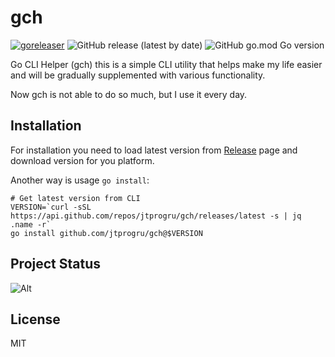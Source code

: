 # gch

[![goreleaser](https://github.com/jtprogru/gch/actions/workflows/goreleaser.yaml/badge.svg)](https://github.com/jtprogru/gch/actions/workflows/goreleaser.yaml)
![GitHub release (latest by date)](https://img.shields.io/github/v/release/jtprogru/gch)
![GitHub go.mod Go version](https://img.shields.io/github/go-mod/go-version/jtprogru/gch)

Go CLI Helper (gch) this is a simple CLI utility that helps make my life easier and will be gradually supplemented with various functionality.

Now gch is not able to do so much, but I use it every day.

## Installation

For installation you need to load latest version from [Release](https://github.com/jtprogru/gch/releases) page and download version for you platform.

Another way is usage `go install`:

```shell
# Get latest version from CLI
VERSION=`curl -sSL https://api.github.com/repos/jtprogru/gch/releases/latest -s | jq .name -r`
go install github.com/jtprogru/gch@$VERSION
```

## Project Status

![Alt](https://repobeats.axiom.co/api/embed/90f398a2bc0fb93e055987ed40743d2f318e2ebc.svg "Repobeats analytics image")

## License

MIT
